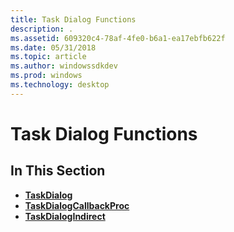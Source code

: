 ```yaml
---
title: Task Dialog Functions
description: .
ms.assetid: 609320c4-78af-4fe0-b6a1-ea17ebfb622f
ms.date: 05/31/2018
ms.topic: article
ms.author: windowssdkdev
ms.prod: windows
ms.technology: desktop
---
```


# Task Dialog Functions

## In This Section

-   [**TaskDialog**](/windows/win32/Commctrl/nf-commctrl-taskdialog?branch=master)
-   [**TaskDialogCallbackProc**](/windows/win32/Commctrl/nc-commctrl-pftaskdialogcallback?branch=master)
-   [**TaskDialogIndirect**](/windows/win32/Commctrl/nf-commctrl-taskdialogindirect?branch=master)

 

 




